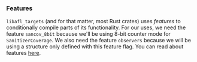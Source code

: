 ### Features

`libafl_targets` (and for that matter, most Rust crates) uses *features* to
conditionally compile parts of its functionality. For our uses, we need the feature
`sancov_8bit` because we'll be using 8-bit counter mode for `SanitizerCoverage`. We also
need the feature `observers` because we will be using a structure only defined with this
feature flag. You can read about features
[here](https://doc.rust-lang.org/cargo/reference/features.html).
